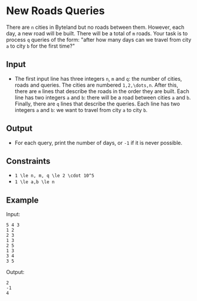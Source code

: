 # New Roads Queries 

There are ```n``` cities in Byteland but no roads between them. However, each day, a new road will be built. There will be a total of ```m``` roads.
Your task is to process ```q``` queries of the form: "after how many days can we travel from city ```a``` to city ```b``` for the first time?"
## Input
- The first input line has three integers ```n```, ```m``` and ```q```: the number of cities, roads and queries. The cities are numbered ```1,2,\dots,n```.
After this, there are ```m``` lines that describe the roads in the order they are built. Each line has two integers ```a``` and ```b```: there will be a road between cities ```a``` and ```b```.
Finally, there are ```q``` lines that describe the queries. Each line has two integers ```a``` and ```b```: we want to travel from city ```a``` to city ```b```.
## Output
- For each query, print the number of days, or ```-1``` if it is never possible.
## Constraints

- ```1 \le n, m, q \le 2 \cdot 10^5```
- ```1 \le a,b \le n```

## Example
Input:
```
5 4 3
1 2
2 3
1 3
2 5
1 3
3 4
3 5
```

Output:
```
2
-1
4
```
